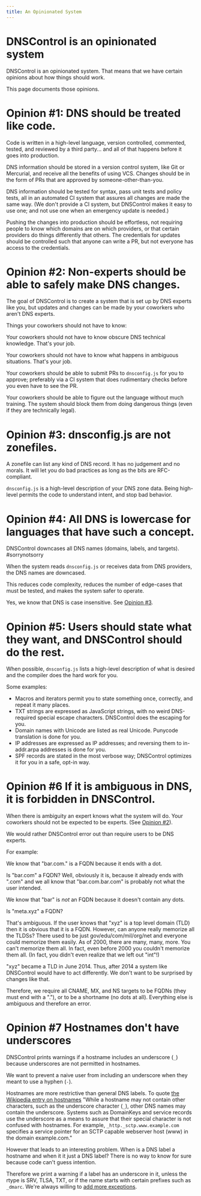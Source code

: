 ```yaml
---
title: An Opinionated System
---
```


# DNSControl is an opinionated system

DNSControl is an opinionated system. That means that we have certain
opinions about how things should work.

This page documents those opinions.


# Opinion #1: DNS should be treated like code.

Code is written in a high-level language, version controlled,
commented, tested, and reviewed by a third party... and all of that
happens before it goes into production.

DNS information should be stored in a version control system, like
Git or Mercurial, and receive all the benefits of using VCS.  Changes
should be in the form of PRs that are approved by someone-other-than-you.

DNS information should be tested for syntax, pass unit tests and
policy tests, all in an automated CI system that assures all changes
are made the same way. (We don't provide a CI system, but DNSControl
makes it easy to use one; and not use one when an emergency update
is needed.)

Pushing the changes into production should be effortless, not
requiring people to know which domains are on which providers, or
that certain providers do things differently that others.  The
credentials for updates should be controlled such that anyone can
write a PR, but not everyone has access to the credentials.


# Opinion #2: Non-experts should be able to safely make DNS changes.

The goal of DNSControl is to create a system that is set up by DNS
experts like you, but updates and changes can be made by your
coworkers who aren't DNS experts.

Things your coworkers should not have to know:

Your coworkers should not have to know obscure DNS technical
knowledge.  That's your job.

Your coworkers should not have to know what happens in ambiguous
situations.  That's your job.

Your coworkers should be able to submit PRs to `dnsconfig.js` for you
to approve; preferably via a CI system that does rudimentary checks
before you even have to see the PR.

Your coworkers should be able to figure out the language without
much training. The system should block them from doing dangerous
things (even if they are technically legal).


# Opinion #3: dnsconfig.js are not zonefiles.

A zonefile can list any kind of DNS record. It has no judgement and
no morals. It will let you do bad practices as long as the bits are
RFC-compliant.

`dnsconfig.js` is a high-level description of your DNS zone data.
Being high-level permits the code to understand intent, and stop
bad behavior.


# Opinion #4: All DNS is lowercase for languages that have such a concept.

DNSControl downcases all DNS names (domains, labels, and targets).  #sorrynotsorry

When the system reads `dnsconfig.js` or receives data from DNS providers,
the DNS names are downcased.

This reduces code complexity, reduces the number of edge-cases that must
be tested, and makes the system safer to operate.

Yes, we know that DNS is case insensitive.  See [Opinion #3](#opinion-3--dnsconfigjs-are-not-zonefiles).


# Opinion #5: Users should state what they want, and DNSControl should do the rest.

When possible, `dnsconfig.js` lists a high-level description of what
is desired and the compiler does the hard work for you.

Some examples:

* Macros and iterators permit you to state something once, correctly, and repeat it many places.
* TXT strings are expressed as JavaScript strings, with no weird DNS-required special escape characters.  DNSControl does the escaping for you.
* Domain names with Unicode are listed as real Unicode.  Punycode translation is done for you.
* IP addresses are expressed as IP addresses; and reversing them to in-addr.arpa addresses is done for you.
* SPF records are stated in the most verbose way; DNSControl optimizes it for you in a safe, opt-in way.


# Opinion #6 If it is ambiguous in DNS, it is forbidden in DNSControl.

When there is ambiguity an expert knows what the system will do.
Your coworkers should not be expected to be experts. (See [Opinion #2](#opinion-2--non-experts-should-be-able-to-safely-make-dns-changes)).

We would rather DNSControl error out than require users to be DNS experts.

For example:

We know that "bar.com." is a FQDN because it ends with a dot.

Is "bar.com" a FQDN? Well, obviously it is, because it already ends
with ".com" and we all know that "bar.com.bar.com" is probably not
what the user intended.

We know that "bar" is *not* an FQDN because it doesn't contain any dots.

Is "meta.xyz" a FQDN?

That's ambiguous.  If the user knows that "xyz" is a top level domain (TLD)
then it is obvious that it is a FQDN.  However, can anyone really memorize
all the TLDSs?  There used to be just gov/edu/com/mil/org/net and everyone
could memorize them easily.  As of 2000, there are many, many, more.
You can't memorize them all.  In fact, even before 2000 you couldn't
memorize them all. (In fact, you didn't even realize that we left out "int"!)

"xyz" became a TLD in June 2014.  Thus, after 2014 a system like DNSControl
would have to act differently.  We don't want to be surprised by changes
like that.

Therefore, we require all CNAME, MX, and NS targets to be FQDNs (they must
end with a "."), or to be a shortname (no dots at all).  Everything
else is ambiguous and therefore an error.

# Opinion #7 Hostnames don't have underscores

DNSControl prints warnings if a hostname includes an underscore
(`_`) because underscores are not permitted in hostnames.  

We want to prevent a naive user from including an underscore
when they meant to use a hyphen (`-`).

Hostnames are more restrictive than general DNS labels.
To quote [the Wikipedia entry on hostnames](https://en.wikipedia.org/wiki/Hostname#Restrictions_on_valid_hostnames)
"While a hostname may not contain other characters, such as the
underscore character (`_`), other DNS names may contain the
underscore. Systems such as DomainKeys and service records use
the underscore as a means to assure that their special character
is not confused with hostnames. For example,
`_http._sctp.www.example.com` specifies a service pointer for an
SCTP capable webserver host (www) in the domain example.com."

However that leads to an interesting problem. When is a DNS label
a hostname and when it it just a DNS label?  There is no way to
know for sure because code can't guess intention.

Therefore we print a warning if a label has an underscore in it,
unless the rtype is SRV, TLSA, TXT, or if the name starts with
certain prefixes such as `_dmarc`.  We're always willing to
[add more exceptions](https://github.com/StackExchange/dnscontrol/pull/453/files).
